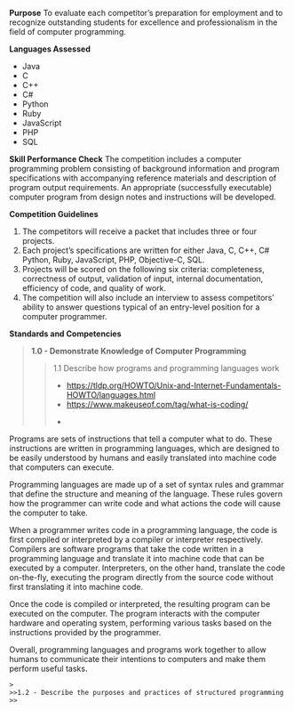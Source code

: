 **Purpose**
To evaluate each competitor’s preparation for employment and to recognize outstanding students for excellence and professionalism in the field of computer programming.

**Languages Assessed**
- Java
- C
- C++
- C#
- Python
- Ruby
- JavaScript
- PHP
- SQL

**Skill Performance Check**
The competition includes a computer programming problem consisting of background information and program specifications with accompanying reference materials and description of program output requirements. An appropriate (successfully executable) computer program from design notes and instructions will be developed.


**Competition Guidelines**
1. The competitors will receive a packet that includes three or four projects. 
2. Each project’s specifications are written for either Java, C, C++, C# Python, Ruby, JavaScript, PHP, Objective-C, SQL. 
3. Projects will be scored on the following six criteria: completeness, correctness of output, validation of input, internal documentation, efficiency of code, and quality of work. 
4. The competition will also include an interview to assess competitors’ ability to answer questions typical of an entry-level position for a computer programmer.

**Standards and Competencies**
>**1.0 - Demonstrate Knowledge of Computer Programming**
>>1.1 Describe how programs and programming languages work
>> - https://tldp.org/HOWTO/Unix-and-Internet-Fundamentals-HOWTO/languages.html
>> - https://www.makeuseof.com/tag/what-is-coding/
>> - ```
Programs are sets of instructions that tell a computer what to do. These instructions are written in programming languages, which are designed to be easily understood by humans and easily translated into machine code that computers can execute.

Programming languages are made up of a set of syntax rules and grammar that define the structure and meaning of the language. These rules govern how the programmer can write code and what actions the code will cause the computer to take.

When a programmer writes code in a programming language, the code is first compiled or interpreted by a compiler or interpreter respectively. Compilers are software programs that take the code written in a programming language and translate it into machine code that can be executed by a computer. Interpreters, on the other hand, translate the code on-the-fly, executing the program directly from the source code without first translating it into machine code.

Once the code is compiled or interpreted, the resulting program can be executed on the computer. The program interacts with the computer hardware and operating system, performing various tasks based on the instructions provided by the programmer.

Overall, programming languages and programs work together to allow humans to communicate their intentions to computers and make them perform useful tasks.
```
>
>>1.2 - Describe the purposes and practices of structured programming
>>
